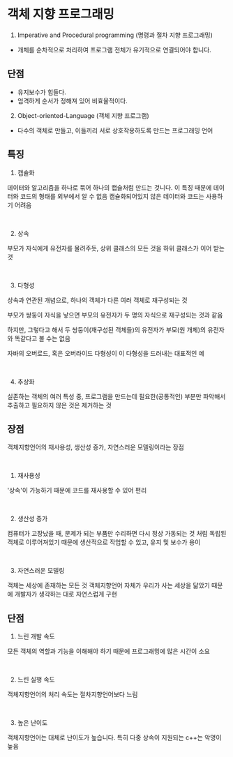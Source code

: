 # 객체 지향 프로그래밍

1. Imperative and Procedural programming (명령과 절차 지향 프로그래밍)

- 개체를 순차적으로 처리하여 프로그램 전체가 유기적으로 연결되어야 합니다.

## 단점

- 유지보수가 힘들다.
- 엄격하게 순서가 정해져 있어 비효율적이다.

2. Object-oriented-Language (객체 지향 프로그램)

- 다수의 객체로 만들고, 이들끼리 서로 상호작용하도록 만드는 프로그래밍 언어

## 특징

1. 캡슐화

데이터와 알고리즘을 하나로 묶어 하나의 캡슐처럼 만드는 것니다.
이 특징 때문에 데이터와 코드의 형태를 외부에서 알 수 없음
캡슐화되어있지 않은 데이터와 코드는 사용하기 어려움

​

2. 상속

부모가 자식에게 유전자를 물려주듯, 상위 클래스의 모든 것을 하위 클래스가 이어 받는 것

​

3. 다형성

상속과 연관된 개념으로, 하나의 객체가 다른 여러 객체로 재구성되는 것

부모가 쌍둥이 자식을 낳으면 부모의 유전자가 두 명의 자식으로 재구성되는 것과 같음

하지만, 그렇다고 해서 두 쌍둥이(재구성된 객체들)의 유전자가 부모(원 개체)의 유전자와 똑같다고 볼 수는 없음

자바의 오버로드, 혹은 오버라이드 다형성이 이 다형성을 드러내는 대표적인 예

​

4. 추상화

실존하는 객체의 여러 특성 중, 프로그램을 만드는데 필요한(공통적인) 부분만 파악해서 추출하고 필요하지 않은 것은 제거하는 것

## 장점

객체지향언어의 재사용성, 생산성 증가, 자연스러운 모델링이라는 장점

​

1. 재사용성

'상속'이 가능하기 때문에 코드를 재사용할 수 있어 편리

​

2. 생산성 증가

컴퓨터가 고장났을 때, 문제가 되는 부품만 수리하면 다시 정상 가동되는 것 처럼 독립된 객체로 이루어져있기 때문에 생산적으로 작업할 수 있고, 유지 및 보수가 용이

​

3. 자연스러운 모델링

객체는 세상에 존재하는 모든 것
객체지향언어 자체가 우리가 사는 세상을 닮았기 때문에 개발자가 생각하는 대로 자연스럽게 구현

## 단점

1. 느린 개발 속도

모든 객체의 역할과 기능을 이해해야 하기 때문에 프로그래밍에 많은 시간이 소요

​

2. 느린 실행 속도

객체지향언어의 처리 속도는 절차지향언어보다 느림

​

3. 높은 난이도

객체지향언어는 대체로 난이도가 높습니다. 특히 다중 상속이 지원되는 c++는 악명이 높음
